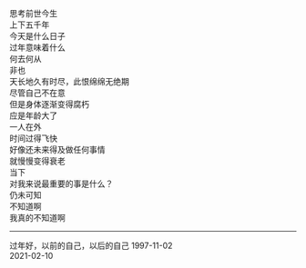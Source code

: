 思考前世今生  
上下五千年  
今天是什么日子  
过年意味着什么  
何去何从  
非也  
天长地久有时尽，此恨绵绵无绝期  
尽管自己不在意  
但是身体逐渐变得腐朽  
应是年龄大了  
一人在外  
时间过得飞快  
好像还未来得及做任何事情  
就慢慢变得衰老  
当下  
对我来说最重要的事是什么？  
仍未可知  
不知道啊  
我真的不知道啊







----
过年好，以前的自己，以后的自己
1997-11-02  
2021-02-10